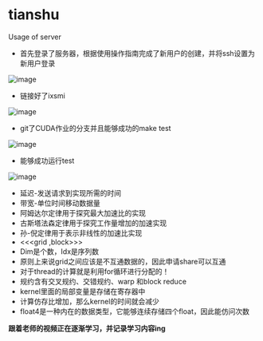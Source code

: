 # tianshu
Usage of server
- 首先登录了服务器，根据使用操作指南完成了新用户的创建，并将ssh设置为新用户登录

![image](https://github.com/user-attachments/assets/04ec91ff-cd35-472e-980d-328510bc36a4)
- 链接好了ixsmi

![image](https://github.com/user-attachments/assets/4b38372a-2933-4695-8244-0e8748a5615b)
- git了CUDA作业的分支并且能够成功的make test

![image](https://github.com/user-attachments/assets/7eec3166-98b9-4449-b4d0-aabeb74186d9)
- 能够成功运行test

![image](https://github.com/user-attachments/assets/fa7afb06-5214-4699-a564-2d61622584c8)

- 延迟-发送请求到实现所需的时间
- 带宽-单位时间移动数据量
- 阿姆达尔定律用于探究最大加速比的实现
- 古斯塔法森定律用于探究工作量增加的加速实现
- 孙-倪定律用于表示非线性的加速比实现  
- <<<grid ,block>>>
- Dim是个数，Idx是序列数
- 原则上来说grid之间应该是不互通数据的，因此申请share可以互通
- 对于thread的计算就是利用for循环进行分配的！
- 规约含有交叉规约、交错规约、warp 和block reduce
- kernel里面的局部变量是存储在寄存器中
- 计算仿存比增加，那么kernel的时间就会减少
- float4是一种内在的数据类型，它能够连续存储四个float，因此能仿问次数

**跟着老师的视频正在逐渐学习，并记录学习内容ing**
